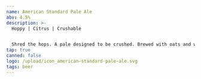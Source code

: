 ```yaml
---
name: American Standard Pale Ale
abv: 4.5%
description: >-
  Hoppy | Citrus | Crushable


  Shred the hops. A pale designed to be crushed. Brewed with oats and wheat for a smooth mouth feel and dry hopped with Citra and El Dorado.
tap: true
canned: false
logo: /upload/icon_american-standard-pale-ale.svg
tags: beer
---
```

